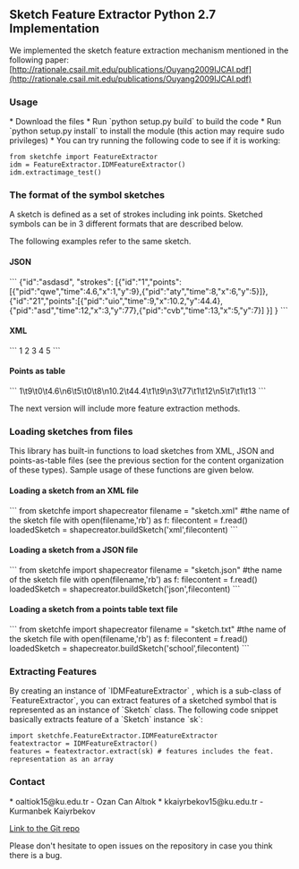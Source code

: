 <h2>Sketch Feature Extractor Python 2.7 Implementation</h2>

We implemented the sketch feature extraction mechanism <!--more--> mentioned in the following paper:
[http://rationale.csail.mit.edu/publications/Ouyang2009IJCAI.pdf](http://rationale.csail.mit.edu/publications/Ouyang2009IJCAI.pdf)

<h3>Usage</h3>
* Download the files
* Run `python setup.py build` to build the code
* Run `python setup.py install` to install the module (this action may require sudo privileges)
* You can try running the following code to see if it is working:

```
from sketchfe import FeatureExtractor
idm = FeatureExtractor.IDMFeatureExtractor()
idm.extractimage_test()
```

<h3>The format of the symbol sketches</h3>
A sketch is defined as a set of strokes including ink points. Sketched symbols can be in 3 different formats that are described below.

The following examples refer to the same sketch.

<h4>JSON</h4>
```
{"id":"asdasd",
 "strokes":
	[{"id":"1","points":[{"pid":"qwe","time":4.6,"x":1,"y":9},{"pid":"aty","time":8,"x":6,"y":5}]},
	{"id":"21","points":[{"pid":"uio","time":9,"x":10.2,"y":44.4},{"pid":"asd","time":12,"x":3,"y":77},{"pid":"cvb","time":13,"x":5,"y":7}]
	}]
}
```

<h4>XML</h4>
```
<sketch id="1">
	<point id="1" time="4.6" x="1" y="9" />
	<point id="2" time="8" x="6" y="5" />
	<point id="3" time="9" x="10.2" y="44.4" />
	<point id="4" time="12" x="3" y="77" />
	<point id="5" time="13" x="5" y="7" />
	<stroke id="1">
		<arg type="point">1</arg>
		<arg type="point">2</arg>
	</stroke>
	<stroke id="2">
		<arg type="point">3</arg>
		<arg type="point">4</arg>
		<arg type="point">5</arg>
	</stroke>
</sketch>
```

<h4>Points as table</h4>
```
1\t9\t0\t4.6\n6\t5\t0\t8\n10.2\t44.4\t1\t9\n3\t77\t1\t12\n5\t7\t1\t13
```

The next version will include more feature extraction methods.

<h3>Loading sketches from files</h3>
This library has built-in functions to load sketches from XML, JSON and points-as-table files (see the previous section for the content organization of these types). Sample usage of these functions are given below.

<h4>Loading a sketch from an XML file</h4>
```
from sketchfe import shapecreator
filename = "sketch.xml" #the name of the sketch file
with open(filename,'rb') as f:
     filecontent = f.read()
     loadedSketch = shapecreator.buildSketch('xml',filecontent)
```

<h4>Loading a sketch from a JSON file</h4>
```
from sketchfe import shapecreator
filename = "sketch.json" #the name of the sketch file
with open(filename,'rb') as f:
     filecontent = f.read()
     loadedSketch = shapecreator.buildSketch('json',filecontent)
```

<h4>Loading a sketch from a points table text file</h4>
```
from sketchfe import shapecreator
filename = "sketch.txt" #the name of the sketch file
with open(filename,'rb') as f:
     filecontent = f.read()
     loadedSketch = shapecreator.buildSketch('school',filecontent)
```

<h3>Extracting Features</h3>
By creating an instance of `IDMFeatureExtractor` , which is a sub-class of `FeatureExtractor`, you can extract features of a sketched symbol that is represented as an instance of `Sketch` class. The following code snippet basically extracts feature of a `Sketch` instance `sk`:

```
import sketchfe.FeatureExtractor.IDMFeatureExtractor
featextractor = IDMFeatureExtractor()
features = featextractor.extract(sk) # features includes the feat. representation as an array
```

<h3>Contact</h3>
* oaltiok15@ku.edu.tr - Ozan Can Altıok
* kkaiyrbekov15@ku.edu.tr - Kurmanbek Kaiyrbekov

[Link to the Git repo](https://github.com/ozymaxx/sketchfe)

Please don't hesitate to open issues on the repository in case you think there is a bug.
